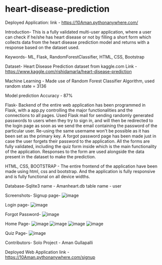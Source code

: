 # heart-disease-prediction
Deployed Application:
link - https://10Aman.pythonanywhere.com/

Introduction-
This is a fully validated multi-user application, where a user can check if he/she has heart disease or not by filling a short form which collects data from the heart disease prediction model and returns with a response based on the dataset used. 

Keywords- 
ML, Flask, RandomForestClassifier, HTML, CSS, Bootstrap

Dataset-
Heart Disease Prediction dataset from kaggle.com
Link - https://www.kaggle.com/rishidamarla/heart-disease-prediction

Machine Learning - 
Made use of Random Forest Classifier Algorithm, used random state = 3136

Model prediction Accuracy - 
87%

Flask-
Backend of the entire web application has been programmed in Flask, with a app.py controlling the major functionalities and the connections to all pages. 
Used Flask mail for sending randomly generated passwords to users when they try to sign in, and will then be redirected to the login page as soon as we send the email containing the password of the particular user. 
Re-using the same username won't be possible as it has been set as the primary key. 
A forgot password page has been made just in case the user forgets their password to the application.
All the forms are fully validated, including the quiz form inside which is the main functionality of the application. Responses to the form are used alongside the data present in the dataset to make the prediction.

HTML, CSS, BOOTSTRAP -
The entire frontend of the application have been made using html, css and bootstrap. And the application is fully responsive and is fully functional on all device widths.

Database-Sqlite3
name - Amanheart.db
table name - user

Screenshots-
Signup page-
![image](https://user-images.githubusercontent.com/82702672/145677319-294c2f3f-3384-42d0-848a-2ecdae03e70b.png)

Login page-
![image](https://user-images.githubusercontent.com/82702672/145677364-c4020995-e143-463b-9c46-652ab26eb8b2.png)

Forgot Password-
![image](https://user-images.githubusercontent.com/82702672/145677379-0a27c60a-0abc-4ca1-9254-c8910b96d66b.png)

Home Page-
![image](https://user-images.githubusercontent.com/82702672/145677406-a3940c4a-a6e2-451c-b790-a9df910e899f.png)
![image](https://user-images.githubusercontent.com/82702672/145677419-c6f720a2-bf2f-4f8c-9a46-0babb0cc28a1.png)
![image](https://user-images.githubusercontent.com/82702672/145677424-c5497e31-1f57-406c-b838-287f54a12112.png)
![image](https://user-images.githubusercontent.com/82702672/145677431-91c5cf18-25ce-49a6-be78-e47f2b23355f.png)

Quiz Page-
![image](https://user-images.githubusercontent.com/82702672/145677438-292c9ddd-a508-4fe7-9f3e-234b9beb7446.png)

Contributors-
Solo Project - Aman Gullapalli

Deployed Web Application link -
https://10Aman.pythonanywhere.com/signup







